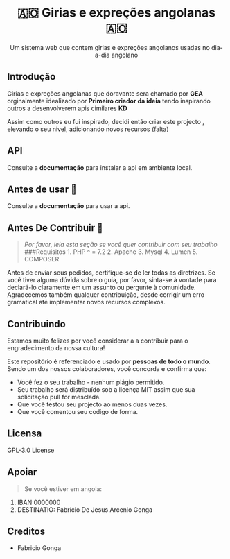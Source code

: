 <h1 align="center">🇦🇴 Girias e expreções angolanas  🇦🇴</h1>
<p align="center">Um sistema web que contem girias e expreções angolanos usadas no dia-a-dia angolano</p>

## Introdução
Girias e expreções angolanas que doravante sera chamado por **GEA** orginalmente idealizado por <a><b>Primeiro criador da ideia</b></a> tendo inspirando outros a desenvolverem apis cimilares <a><b>KD</b></a>

Assim como outros eu fui inspirado, decidi então criar este projecto , elevando o seu nivel, adicionando novos recursos (falta) 

## API
<p>Consulte a <a><b>documentação</b></a> para instalar a api em ambiente local.</p>

## Antes de usar 🎨
<p>Consulte a <a><b>documentação</b></a> para usar a api.</p>

## Antes De Contribuir 🎨
> *Por favor, leia esta seção se você quer contribuir com seu trabalho*
###Requisitos
	1. PHP ^ = 7.2 
	2. Apache
	3. Mysql
	4. Lumen
	5. COMPOSER


Antes de enviar seus pedidos, certifique-se de ler todas as diretrizes. 
Se você tiver alguma dúvida sobre o guia, por favor, sinta-se à vontade para declará-lo claramente em um assunto ou pergunte à comunidade.
Agradecemos também  qualquer contribuição, desde corrigir um erro gramatical até implementar novos recursos complexos. 


## Contribuindo
Estamos muito felizes por você considerar a a contribuir para o engradecimento da nossa cultura! 

Este repositório é referenciado e usado por **pessoas de todo o mundo**. Sendo um dos nossos colaboradores, você concorda e confirma que:

- Você fez o seu trabalho - nenhum plágio permitido.
- Seu trabalho será distribuído sob a licença MIT  assim que sua solicitação pull for mesclada.
- Que você testou seu projecto ao menos duas vezes.
- Que você comentou seu codigo de forma.

## Licensa
GPL-3.0 License

## Apoiar
> Se você estiver em angola:

1. IBAN:0000000
1. DESTINATIO: Fabrício De Jesus Arcenio Gonga


## Creditos
* Fabricio Gonga
